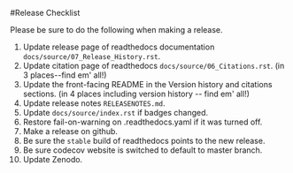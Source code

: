 #Release Checklist

Please be sure to do the following when making a release.

1. Update release page of readthedocs documentation `docs/source/07_Release_History.rst`.
2. Update citation page of readthedocs `docs/source/06_Citations.rst`. (in 3 places--find em' all!)
3. Update the front-facing README in the Version history and citations sections. (in 4 places including version history -- find em' all!)
5. Update release notes `RELEASENOTES.md`.
6. Update `docs/source/index.rst` if badges changed.
7. Restore fail-on-warning on .readthedocs.yaml if it was turned off.
8. Make a release on github.
9. Be sure the `stable` build of readthedocs points to the new release.
10. Be sure codecov website is switched to default to master branch.
11. Update Zenodo.
